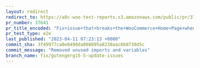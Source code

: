```yaml
---
layout: redirect
redirect_to: https://a8c-woo-test-reports.s3.amazonaws.com/public/pr/37641/e2e/index.html
pr_number: 37641
pr_title_encoded: "Fix+issue+that+breaks+the+WooCommerce+Home+Page+when+Gutenberg+15.5+is+active"
pr_test_type: e2e
last_published: "2023-04-11 07:23:13 +0000"
commit_sha: 3f49977ca0e0498da008895a8238aac8b0739d5c
commit_message: "Removed unused imports and variables"
branch_name: fix/gutengerg15-5-update-issues
---
```

